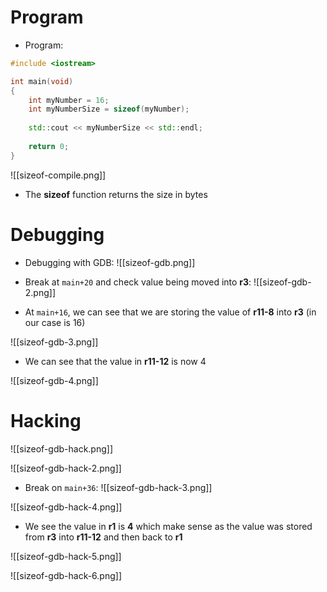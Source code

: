 # Program
- Program:
```cpp
#include <iostream>

int main(void)
{
	int myNumber = 16;
	int myNumberSize = sizeof(myNumber);
	
	std::cout << myNumberSize << std::endl;
	
	return 0;
}
```

![[sizeof-compile.png]]
- The **sizeof** function returns the size in bytes

# Debugging
- Debugging with GDB:
![[sizeof-gdb.png]]

- Break at `main+20` and check value being moved into **r3**:
![[sizeof-gdb-2.png]]
- At `main+16`, we can see that we are storing the value of **r11-8** into **r3** (in our case is 16) 

![[sizeof-gdb-3.png]]
- We can see that the value in **r11-12** is now 4

![[sizeof-gdb-4.png]]

# Hacking
![[sizeof-gdb-hack.png]]

![[sizeof-gdb-hack-2.png]]

- Break on `main+36`:
![[sizeof-gdb-hack-3.png]]

![[sizeof-gdb-hack-4.png]]
- We see the value in **r1** is **4** which make sense as the value was stored from **r3** into **r11-12** and then back to **r1**

![[sizeof-gdb-hack-5.png]]

![[sizeof-gdb-hack-6.png]]
